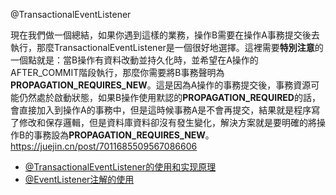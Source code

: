 @TransactionalEventListener

現在我們做一個總結，如果你遇到這樣的業務，操作B需要在操作A事務提交後去執行，那麼TransactionalEventListener是一個很好地選擇。這裡需要**特別注意**的一個點就是：當B操作有資料改動並持久化時，並希望在A操作的AFTER_COMMIT階段執行，那麼你需要將B事務聲明為**PROPAGATION_REQUIRES_NEW**。這是因為A操作的事務提交後，事務資源可能仍然處於啟動狀態，如果B操作使用默認的**PROPAGATION_REQUIRED**的話，會直接加入到操作A的事務中，但是這時候事務A是不會再提交，結果就是程序寫了修改和保存邏輯，但是資料庫資料卻沒有發生變化，解決方案就是要明確的將操作B的事務設為**PROPAGATION_REQUIRES_NEW**。
https://juejin.cn/post/7011685509567086606

* [@TransactionalEventListener的使用和实现原理](https://blog.csdn.net/qq_41378597/article/details/105748703)
* [@EventListener注解的使用](https://blog.csdn.net/qq_16992475/article/details/122570211)